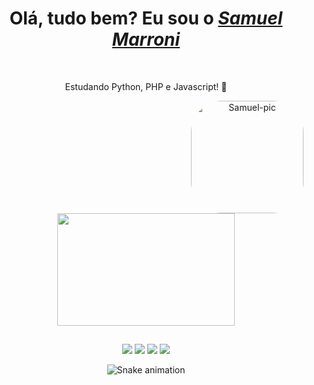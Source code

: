 <div>
  <h1 align="center">Olá, tudo bem? Eu sou o <a href="https://www.linkedin.com/in/samuel-marroni/"><i>Samuel Marroni</i></a></h1>
  </a><br>
  <p align="center">Estudando Python, PHP e Javascript! 🌱</h2>
</div>

<div align="center">
  <a href="https://github.com/samuelmarroni">
  <img align="right" alt="Samuel-pic" height="180" style="border-radius:50px;" src="https://media.discordapp.net/attachments/701982880242466896/961271226494517248/download20220403112820.png?width=577&height=577">
  <img width="75%" height="180em" src="https://github-readme-stats.vercel.app/api?username=samuelmarroni&show_icons=true&theme=github_dark&include_all_commits=true&count_private=true"/>
</div>

##

<div align="center">
  <a href="https://www.linkedin.com/in/samuel-marroni/" target="_blank"><img src="https://img.shields.io/badge/-LinkedIn-%230077B5?style=for-the-badge&logo=linkedin&logoColor=white" target="_blank"></a> 
  <a href="https://www.instagram.com/samuel_marroni/" target="_blank"><img src="https://img.shields.io/badge/-Instagram-%23E4405F?style=for-the-badge&logo=instagram&logoColor=white" target="_blank"></a>
  <a href="mailto:samuelmarroni12@gmail.com"><img src="https://img.shields.io/badge/Gmail-D14836?style=for-the-badge&logo=gmail&logoColor=white" target="_blank"></a>
  <a href="mailto:samuelmarroni@hotmail.com"><img src="https://img.shields.io/badge/Microsoft_Outlook-0078D4?style=for-the-badge&logo=microsoft-outlook&logoColor=white" target="_blank"></a>

  ![Snake animation](https://github.com/samuelmarroni/samuelmarroni/blob/output/github-contribution-grid-snake.svg)
  
</div>
